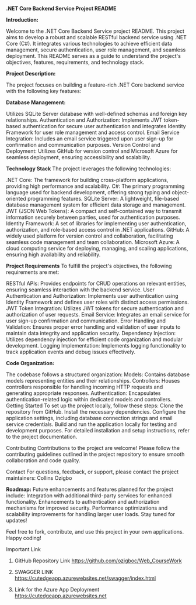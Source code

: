 **.NET Core Backend Service Project README**

**Introduction:**

Welcome to the .NET Core Backend Service project README. This project aims to develop a robust and scalable RESTful backend service using .NET Core (C#). It integrates various technologies to achieve efficient data management, secure authentication, user role management, and seamless deployment. This README serves as a guide to understand the project's objectives, features, requirements, and technology stack.

**Project Description:**

The project focuses on building a feature-rich .NET Core backend service with the following key features:

**Database Management:**

Utilizes SQLite Server database with well-defined schemas and foreign key relationships.
Authentication and Authorization: Implements JWT token-based authentication for secure user authentication and integrates Identity Framework for user role management and access control.
Email Service Integration: Includes an email service triggered upon user sign-up for confirmation and communication purposes.
Version Control and Deployment: Utilizes GitHub for version control and Microsoft Azure for seamless deployment, ensuring accessibility and scalability.

**Technology Stack**
The project leverages the following technologies:

.NET Core: The framework for building cross-platform applications, providing high performance and scalability.
C#: The primary programming language used for backend development, offering strong typing and object-oriented programming features.
SQLite Server: A lightweight, file-based database management system for efficient data storage and management.
JWT (JSON Web Tokens): A compact and self-contained way to transmit information securely between parties, used for authentication purposes.
Identity Framework: A set of libraries for implementing user authentication, authorization, and role-based access control in .NET applications.
GitHub: A widely used platform for version control and collaboration, facilitating seamless code management and team collaboration.
Microsoft Azure: A cloud computing service for deploying, managing, and scaling applications, ensuring high availability and reliability.

**Project Requirements**
To fulfill the project's objectives, the following requirements are met:

RESTful APIs: Provides endpoints for CRUD operations on relevant entities, ensuring seamless interaction with the backend service.
User Authentication and Authorization: Implements user authentication using Identity Framework and defines user roles with distinct access permissions.
JWT Token Integration: Utilizes JWT tokens for secure authentication and authorization of user requests.
Email Service: Integrates an email service for user sign-up confirmation and communication.
Error Handling and Validation: Ensures proper error handling and validation of user inputs to maintain data integrity and application security.
Dependency Injection: Utilizes dependency injection for efficient code organization and modular development.
Logging Implementation: Implements logging functionality to track application events and debug issues effectively.

**Code Organization:**

The codebase follows a structured organization:
Models: Contains database models representing entities and their relationships.
Controllers: Houses controllers responsible for handling incoming HTTP requests and generating appropriate responses.
Authentication: Encapsulates authentication-related logic within dedicated models and controllers.
Getting Started
To set up the project locally, follow these steps:
Clone the repository from GitHub.
Install the necessary dependencies.
Configure the application settings, including database connection strings and email service credentials.
Build and run the application locally for testing and development purposes.
For detailed installation and setup instructions, refer to the project documentation.

Contributing
Contributions to the project are welcome! Please follow the contributing guidelines outlined in the project repository to ensure smooth collaboration and code quality.

Contact
For questions, feedback, or support, please contact the project maintainers:
Collins Ozigbo

**Roadmap:**
Future enhancements and features planned for the project include:
Integration with additional third-party services for enhanced functionality.
Enhancements to authentication and authorization mechanisms for improved security.
Performance optimizations and scalability improvements for handling larger user loads.
Stay tuned for updates!

Feel free to fork, contribute, and use this project in your own applications. Happy coding!

Important Link

1. GitHub Repository Link
   https://github.com/ozigboc/Web_CourseWork

2. SWAGGER LINK
   https://cutedgeapp.azurewebsites.net/swagger/index.html

3. Link for the Azure App Deployment
   https://cutedgeapp.azurewebsites.net
